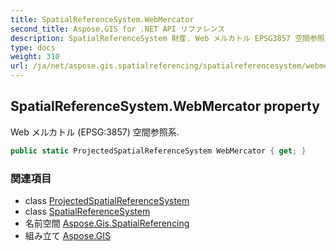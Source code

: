 ```yaml
---
title: SpatialReferenceSystem.WebMercator
second_title: Aspose.GIS for .NET API リファレンス
description: SpatialReferenceSystem 財産. Web メルカトル EPSG3857 空間参照系.
type: docs
weight: 310
url: /ja/net/aspose.gis.spatialreferencing/spatialreferencesystem/webmercator/
---
```

## SpatialReferenceSystem.WebMercator property

Web メルカトル (EPSG:3857) 空間参照系.

```csharp
public static ProjectedSpatialReferenceSystem WebMercator { get; }
```

### 関連項目

* class [ProjectedSpatialReferenceSystem](../../projectedspatialreferencesystem/)
* class [SpatialReferenceSystem](../)
* 名前空間 [Aspose.Gis.SpatialReferencing](../../spatialreferencesystem/)
* 組み立て [Aspose.GIS](../../../)


